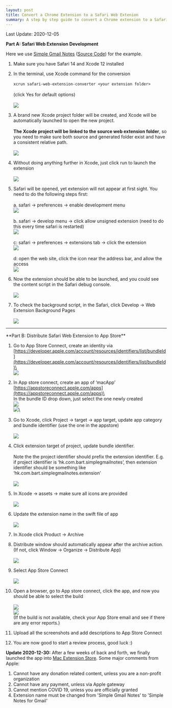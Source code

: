 ```yaml
---
layout: post
title: Convert a Chrome Extension to a Safari Web Extenion
summary: A step by step guide to convert a Chrome extension to a Safari web extension, and upload to Mac App Store
---
```


Last Update: 2020-12-05

**Part A: Safari Web Extension Development**

Here we use [Simple Gmail Notes](https://www.bart.com.hk/simple-gmail-notes/) ([Source Code](https://github.com/bartsolutions/simple-gmail-notes.chrome)) for the example.

1. Make sure you have Safari 14 and Xcode 12 installed

2. In the terminal, use Xcode command for the conversion\
 \
 `xcrun safari-web-extension-converter <your extension folder>`\
 \
 (click Yes for default options)  
 \
 ![](/images/safari-extension/1__CBbsbXl6SQMT0XwsqSVhg.png)

3. A brand new Xcode project folder will be created, and Xcode will be automatically launched to open the new project.\
 \
 **The Xcode project will be linked to the source web extension folder**, so you need to make sure both source and generated folder exist and have a consistent relative path.\
 \
 ![](/images/safari-extension/1_nyn86xrO3GAPmaCbqsi3MQ.png)

4. Without doing anything further in Xcode, just click run to launch the extension\
 \
 ![](/images/safari-extension/1_DosAhhL5NhDF9HXMob1ctw.png)

5. Safari will be opened, yet extension will not appear at first sight. You need to do the following steps first:\
 \
 a. safari -> preferences -> enable development menu\
 ![](/images/safari-extension/1_jj8e5xo5pbIEo3fWPf07uw.png)\
 \
 b. safari -> develop menu -> click allow unsigned extension (need to do this every time safari is restarted)\
 ![](/images/safari-extension/1_IEtQu72j26N8jIO5Wx2SUA.png)\
 \
 c: safari -> preferences -> extensions tab -> click the extension\
 ![](/images/safari-extension/1_emZPRoHUXbdc2ElGMje-Fw.png)\
 \
 d: open the web site, click the icon near the address bar, and allow the access\
 ![](/images/safari-extension/1_RuDTgJkiWzWglW68oE3zYw.png)

6. Now the extension should be able to be launched, and you could see the content script in the Safari debug console.\
 \
 ![](/images/safari-extension/1_OQ5OSpAwrW1CBTYUD5hX_w.png)

7. To check the background script, in the Safari, click Develop -> Web Extension Background Pages\
 \
 ![](/images/safari-extension/1_Q-PT2K0Syj9RgapsyptoNA.png)

<hr/>
**Part B: Distribute Safari Web Extension to App Store**

1. Go to App Store Connect, create an identity via 
 [https://developer.apple.com/account/resources/identifiers/list/bundleId](https://developer.apple.com/account/resources/identifiers/list/bundleId)\
 \
 ![](/images/safari-extension/1_xwzbX2Ny1ZtPB-z0i94F5w.png)

2. In App store connect, create an app of ‘macApp’
 [https://appstoreconnect.apple.com/apps](https://appstoreconnect.apple.com/apps)\
 \
 In the bundle ID drop down, just select the one newly created\
 ![](/images/safari-extension/1_bVO2qsEulT_G44DXd2KH1g.png)\
 ![](/images/safari-extension/1_MVOM6H0RD4je_nNrIk_Ajg.png)\

3. Go to Xcode, click Project -> target -> app target, update app category and bundle identifier (use the one in the appstore)\
 \
 ![](/images/safari-extension/1_NQJEH-Km9X9crvuTT0-TjA.png)

4. Click extension target of project, update bundle identifier.\
 \
 Note the the project identifier should prefix the extension identifier. E.g. if project identifier is ‘hk.com.bart.simplegmailnotes’, then extension identifier should be something like ‘hk.com.bart.simplegmailnotes.extension’\
 \
 ![](/images/safari-extension/1_LGUVUhVz3WD2KDVVHyQK6g.png)

5. In Xcode -> assets -> make sure all icons are provided\
 \
 ![](/images/safari-extension/1_JfhkvwLcgxES-2aX9i4PEA.png)

6. Update the extension name in the swift file of app\
\
 ![](/images/safari-extension/story-board-change.png)

6. In Xcode click Product -> Archive

7. Distribute window should automatically appear after the archive action. (If not, click Window -> Organize -> Distribute App)\
 \
 ![](/images/safari-extension/1_iAcgMEl4ThfgutKtFKqsxg.png)

8. Select App Store Connect\
 \
 ![](/images/safari-extension/1_bdtXGyYhWTdgOoDVMNF2bg.png)

8. Open a browser, go to App store connect, click the app, and now you should be able to select the build\
 \
 ![](/images/safari-extension/1_1Dv4lovtS5m5Ck67AqLfGg.png)\
 ![](/images/safari-extension/1_pyl8mgUqkzlEsM53D-eDVg.png)\
 (If the build is not available, check your App Store email and see if there are any error reports.)

9. Upload all the screenshots and add descriptions to App Store Connect

10. You are now good to start a review process, good luck :)


**Update 2020-12-30:** After a few weeks of back and forth, we finally launched the app into [Mac Extension Store](https://apps.apple.com/hk/app/simple-notes-for-gmail/id1541594492?l=en&mt=12). Some major comments from Apple:
1. Cannot have any donation related content, unless you are a non-profit organization
2. Cannot have any payment, unless via Apple gateway
3. Cannot mention COVID 19, unless you are officially granted
4. Extension name must be changed from 'Simple Gmail Notes' to 'Simple Notes for Gmail'
